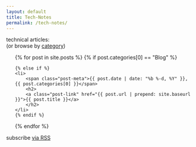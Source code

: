 ```yaml
---
layout: default
title: Tech-Notes
permalink: /tech-notes/
---
```


<div class="container" >
<div id="archives">
<p>technical articles:<br>
(or browse by <a title="The complete archive of {{ site.name }} by category" href="{{ site.url}}{{site.baseurl}}/categoryview">category</a>)</p>
</div>
</div>

<ul class="post-list">
{% for post in site.posts %}
    {% if post.categories[0] == "Blog" %}
    
    {% else if %}
    <li>
        <span class="post-meta">{{ post.date | date: "%b %-d, %Y" }}, {{ post.categories[0] }}</span>
        <h2>
        <a class="post-link" href="{{ post.url | prepend: site.baseurl }}">{{ post.title }}</a>
        </h2>
    </li>
    {% endif %}  
{% endfor %}
</ul>
<p class="rss-subscribe">subscribe <a href="{{ "/feed.xml" | prepend: site.baseurl }}">via RSS</a></p>
  
  

